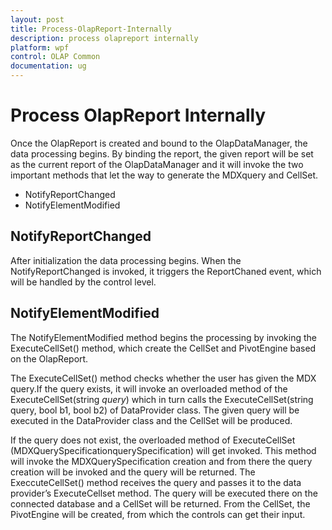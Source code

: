 ```yaml
---
layout: post
title: Process-OlapReport-Internally
description: process olapreport internally
platform: wpf
control: OLAP Common
documentation: ug
---
```


# Process OlapReport Internally

Once the OlapReport is created and bound to the OlapDataManager, the data processing begins. By binding the report, the given report will be set as the current report of the OlapDataManager and it will invoke the two important methods that let the way to generate the MDXquery and CellSet.

* NotifyReportChanged
* NotifyElementModified



## NotifyReportChanged

After initialization the data processing begins. When the NotifyReportChanged is invoked, it triggers the ReportChaned event, which will be handled by the control level.



## NotifyElementModified



The NotifyElementModified method begins the processing by invoking the ExecuteCellSet() method, which create the CellSet and PivotEngine based on the OlapReport.



The ExecuteCellSet() method checks whether the user has given the MDX query.If the query exists, it will invoke an overloaded method of the ExecuteCellSet(string _query_) which in turn calls the ExecuteCellSet(string query, bool b1, bool b2) of DataProvider class. The given query will be executed in the DataProvider class and the CellSet will be produced. 

If the query does not exist, the overloaded method of ExecuteCellSet (MDXQuerySpecificationquerySpecification) will get invoked. This method will invoke the MDXQuerySpecification creation and from there the query creation will be invoked and the query will be returned. The ExeccuteCellSet() method receives the query and passes it to the data provider’s ExecuteCellset method. The query will be executed there on the connected database and a CellSet will be returned.  From the CellSet, the PivotEngine will be created, from which the controls can get their input.

